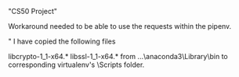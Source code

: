 "CS50 Project" 


Workaround needed to be able to use the requests within the pipenv.

"  I have copied the following files

libcrypto-1_1-x64.*
libssl-1_1-x64.*
from ...\anaconda3\Library\bin to corresponding virtualenv's \Scripts folder.
